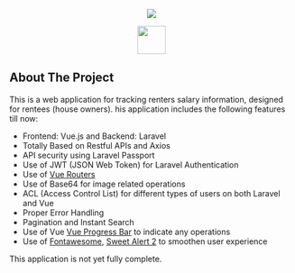 <p align="center"><img src="https://laravel.com/assets/img/components/logo-laravel.svg"></p>
<p align="center"><img height="50px" src="https://upload.wikimedia.org/wikipedia/commons/thumb/9/95/Vue.js_Logo_2.svg/512px-Vue.js_Logo_2.svg.png"></p>

## About The Project

This is a web application for tracking renters salary information, designed for rentees (house owners). his application includes the following features till now: 

- Frontend: Vue.js and Backend: Laravel
- Totally Based on Restful APIs and Axios
- API security using Laravel Passport
- Use of JWT (JSON Web Token) for Laravel Authentication
- Use of [Vue Routers](https://router.vuejs.org/)
- Use of Base64 for image related operations 
- ACL (Access Control List) for different types of users on both Laravel and Vue
- Proper Error Handling
- Pagination and Instant Search
- Use of Vue [Vue Progress Bar](https://github.com/hilongjw/vue-progressbar#demo) to indicate any operations
- Use of [Fontawesome](https://fontawesome.com/), [Sweet Alert 2](https://sweetalert2.github.io/) to smoothen user experience 

This application is not yet fully complete.
